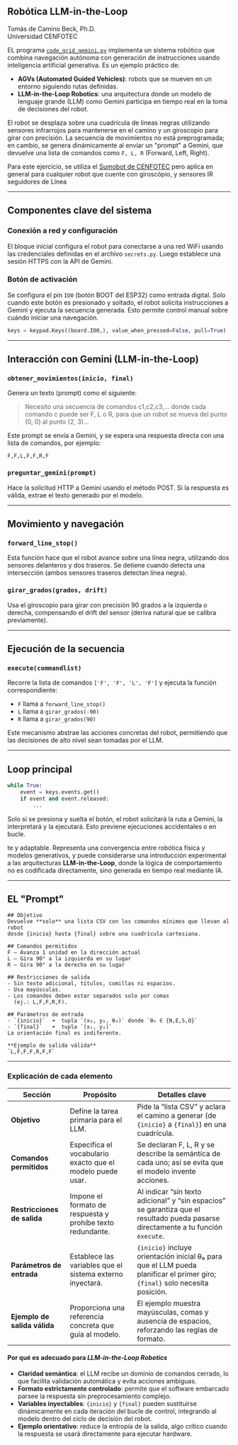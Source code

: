 ## Robótica LLM-in-the-Loop

Tomás de Camino Beck, Ph.D.  
Universidad CENFOTEC  

EL programa [`code_grid_gemini.py`](https://github.com/Universidad-Cenfotec/ExpoCenfo/blob/main/Ejemplos_LLM_ESP32/LLM_in_the_Loop_Robotics/code_grid_gemini.py) implementa un sistema robótico que combina navegación autónoma con generación de instrucciones usando inteligencia artificial generativa. Es un ejemplo práctico de:

* **AGVs (Automated Guided Vehicles)**: robots que se mueven en un entorno siguiendo rutas definidas.
* **LLM-in-the-Loop Robotics**: una arquitectura donde un modelo de lenguaje grande (LLM) como Gemini participa en tiempo real en la toma de decisiones del robot.

El robot se desplaza sobre una cuadrícula de líneas negras utilizando sensores infrarrojos para mantenerse en el camino y un giroscopio para girar con precisión. La secuencia de movimientos no está preprogramada; en cambio, se genera dinámicamente al enviar un "prompt" a Gemini, que devuelve una lista de comandos como `F, L, R` (Forward, Left, Right).

Para este ejercicio, se utiliza el [Sumobot de CENFOTEC](https://github.com/Universidad-Cenfotec/Sumobot) pero aplica en general para cualquier robot que cuente con giroscópio, y sensores IR seguidores de Línea

---

## Componentes clave del sistema

### Conexión a red y configuración

El bloque inicial configura el robot para conectarse a una red WiFi usando las credenciales definidas en el archivo `secrets.py`. Luego establece una sesión HTTPS con la API de Gemini.

### Botón de activación

Se configura el pin `IO0` (botón BOOT del ESP32) como entrada digital. Solo cuando este botón es presionado y soltado, el robot solicita instrucciones a Gemini y ejecuta la secuencia generada. Esto permite control manual sobre cuándo iniciar una navegación.

```python
keys = keypad.Keys((board.IO0,), value_when_pressed=False, pull=True)
```

---

## Interacción con Gemini (LLM-in-the-Loop)

### `obtener_movimientos(inicio, final)`

Genera un texto (prompt) como el siguiente:

> Necesito una secuencia de comandos c1,c2,c3,... donde cada comando c puede ser F, L o R, para que un robot se mueva del punto (0, 0) al punto (2, 3)...

Este prompt se envía a Gemini, y se espera una respuesta directa con una lista de comandos, por ejemplo:

```
F,F,L,F,F,R,F
```

### `preguntar_gemini(prompt)`

Hace la solicitud HTTP a Gemini usando el método POST. Si la respuesta es válida, extrae el texto generado por el modelo.

---

## Movimiento y navegación

### `forward_line_stop()`

Esta función hace que el robot avance sobre una línea negra, utilizando dos sensores delanteros y dos traseros. Se detiene cuando detecta una intersección (ambos sensores traseros detectan línea negra).

### `girar_grados(grados, drift)`

Usa el giroscopio para girar con precisión 90 grados a la izquierda o derecha, compensando el drift del sensor (deriva natural que se calibra previamente).

---

## Ejecución de la secuencia

### `execute(commandlist)`

Recorre la lista de comandos `['F', 'F', 'L', 'F']` y ejecuta la función correspondiente:

* `F` llama a `forward_line_stop()`
* `L` llama a `girar_grados(-90)`
* `R` llama a `girar_grados(90)`

Este mecanismo abstrae las acciones concretas del robot, permitiendo que las decisiones de alto nivel sean tomadas por el LLM.

---

## Loop principal

```python
while True:
    event = keys.events.get()
    if event and event.released:
        ...
```

Solo si se presiona y suelta el botón, el robot solicitará la ruta a Gemini, la interpretará y la ejecutará. Esto previene ejecuciones accidentales o en bucle.

te y adaptable. Representa una convergencia entre robótica física y modelos generativos, y puede considerarse una introducción experimental a las arquitecturas **LLM-in-the-Loop**, donde la lógica de comportamiento no es codificada directamente, sino generada en tiempo real mediante IA.

---

## EL "Prompt"

```
## Objetivo
Devuelve **solo** una lista CSV con los comandos mínimos que llevan al robot
desde {inicio} hasta {final} sobre una cuadrícula cartesiana.

## Comandos permitidos
F – Avanza 1 unidad en la dirección actual  
L – Gira 90° a la izquierda en su lugar  
R – Gira 90° a la derecha en su lugar  

## Restricciones de salida
- Sin texto adicional, títulos, comillas ni espacios.
- Usa mayúsculas.  
- Los comandos deben estar separados solo por comas
  (ej.: L,F,F,R,F).

## Parámetros de entrada
- `{inicio}`  ➜  tupla `(x₀, y₀, θ₀)` donde `θ₀ ∈ {N,E,S,O}`  
- `{final}`   ➜  tupla `(x₁, y₁)`  
La orientación final es indiferente.

**Ejemplo de salida válida**  
`L,F,F,F,R,F,F`
```

---

### Explicación de cada elemento

| Sección                      | Propósito                                                  | Detalles clave                                                                                                                     |
| ---------------------------- | ---------------------------------------------------------- | ---------------------------------------------------------------------------------------------------------------------------------- |
| **Objetivo**                 | Define la tarea primaria para el LLM.                      | Pide la “lista CSV” y aclara el camino a generar (de `{inicio}` a `{final}`) en una cuadrícula.                                    |
| **Comandos permitidos**      | Especifica el vocabulario exacto que el modelo puede usar. | Se declaran F, L, R y se describe la semántica de cada uno; así se evita que el modelo invente acciones.                           |
| **Restricciones de salida**  | Impone el formato de respuesta y prohíbe texto redundante. | Al indicar “sin texto adicional” y “sin espacios” se garantiza que el resultado pueda pasarse directamente a tu función `execute`. |
| **Parámetros de entrada**    | Establece las variables que el sistema externo inyectará.  | `{inicio}` incluye orientación inicial θ₀ para que el LLM pueda planificar el primer giro; `{final}` solo necesita posición.       |
| **Ejemplo de salida válida** | Proporciona una referencia concreta que guía al modelo.    | El ejemplo muestra mayúsculas, comas y ausencia de espacios, reforzando las reglas de formato.                                     |

#### Por qué es adecuado para *LLM-in-the-Loop Robotics*

* **Claridad semántica**: el LLM recibe un dominio de comandos cerrado, lo que facilita validación automática y evita acciones ambiguas.
* **Formato estrictamente controlado**: permite que el software embarcado parsee la respuesta sin preprocesamiento complejo.
* **Variables inyectables**: `{inicio}` y `{final}` pueden sustituirse dinámicamente en cada iteración del bucle de control, integrando al modelo dentro del ciclo de decisión del robot.
* **Ejemplo orientativo**: reduce la entropía de la salida, algo crítico cuando la respuesta se usará directamente para ejecutar hardware.


